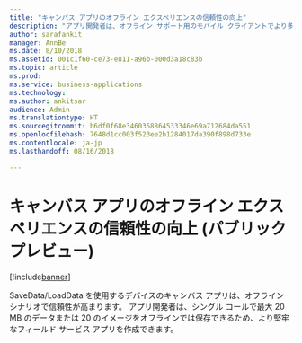 ```yaml
---
title: "キャンバス アプリのオフライン エクスペリエンスの信頼性の向上"
description: "アプリ開発者は、オフライン サポート用のモバイル クライアントでより多くのデータを保存できます"
author: sarafankit
manager: AnnBe
ms.date: 8/10/2018
ms.assetid: 001c1f60-ce73-e811-a96b-000d3a18c83b
ms.topic: article
ms.prod: 
ms.service: business-applications
ms.technology: 
ms.author: ankitsar
audience: Admin
ms.translationtype: HT
ms.sourcegitcommit: b6df0f68e3460358864533346e69a712684da551
ms.openlocfilehash: 7648d1cc003f523ee2b1284017da390f898d733e
ms.contentlocale: ja-jp
ms.lasthandoff: 08/16/2018

---
```

# <a name="improved-reliability-of-offline-experience-for-canvas-apps-public-preview"></a>キャンバス アプリのオフライン エクスペリエンスの信頼性の向上 (パブリック プレビュー)


[!include[banner](../../includes/banner.md)]

SaveData/LoadData を使用するデバイスのキャンバス アプリは、オフライン シナリオで信頼性が高まります。 アプリ開発者は、シングル コールで最大 20 MB のデータまたは 20 のイメージをオフラインでは保存できるため、より堅牢なフィールド サービス アプリを作成できます。

